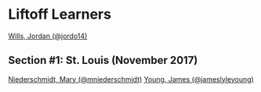# Liftoff Learners
[Wills, Jordan (@jordo14)](https://github.com/jordo14/liftoff-assignments)
## Section \#1: St. Louis (November 2017)

[Niederschmidt, Mary (@mniederschmidt)](https://github.com/mniederschmidt/liftoff-assignments)
[Young, James (@jameslyleyoung)](https://github.com/jameslyleyoung/liftoff)
